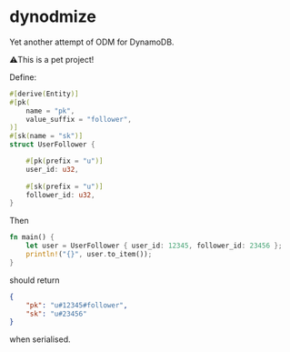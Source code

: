 # dynodmize

Yet another attempt of ODM for DynamoDB.

⚠️This is a pet project!

Define:

```rust
#[derive(Entity)]
#[pk(
	name = "pk",
	value_suffix = "follower",
)]
#[sk(name = "sk")]
struct UserFollower {

	#[pk(prefix = "u")]
	user_id: u32,
	
	#[sk(prefix = "u")]
	follower_id: u32,
}
```

Then

```rust
fn main() {
    let user = UserFollower { user_id: 12345, follower_id: 23456 };
    println!("{}", user.to_item());
}
```

should return

```json
{
	"pk": "u#12345#follower",
	"sk": "u#23456"
}
```

when serialised.
